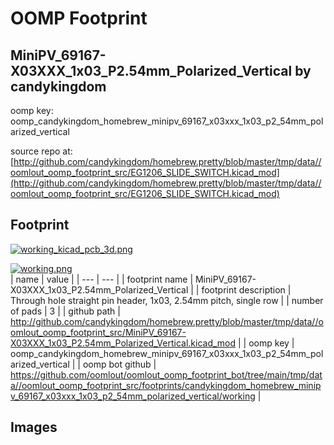 # OOMP Footprint  
## MiniPV_69167-X03XXX_1x03_P2.54mm_Polarized_Vertical  by candykingdom  
  
oomp key: oomp_candykingdom_homebrew_minipv_69167_x03xxx_1x03_p2_54mm_polarized_vertical  
  
source repo at: [http://github.com/candykingdom/homebrew.pretty/blob/master/tmp/data//oomlout_oomp_footprint_src/‎EG1206‎_SLIDE_SWITCH.kicad_mod](http://github.com/candykingdom/homebrew.pretty/blob/master/tmp/data//oomlout_oomp_footprint_src/‎EG1206‎_SLIDE_SWITCH.kicad_mod)  
## Footprint  
  
[![working_kicad_pcb_3d.png](working_kicad_pcb_3d_600.png)](working_kicad_pcb_3d.png)  
  
[![working.png](working_600.png)](working.png)  
| name | value | 
| --- | --- | 
| footprint name | MiniPV_69167-X03XXX_1x03_P2.54mm_Polarized_Vertical | 
| footprint description | Through hole straight pin header, 1x03, 2.54mm pitch, single row | 
| number of pads | 3 | 
| github path | http://github.com/candykingdom/homebrew.pretty/blob/master/tmp/data//oomlout_oomp_footprint_src/MiniPV_69167-X03XXX_1x03_P2.54mm_Polarized_Vertical.kicad_mod | 
| oomp key | oomp_candykingdom_homebrew_minipv_69167_x03xxx_1x03_p2_54mm_polarized_vertical | 
| oomp bot github | https://github.com/oomlout/oomlout_oomp_footprint_bot/tree/main/tmp/data//oomlout_oomp_footprint_src/footprints/candykingdom_homebrew_minipv_69167_x03xxx_1x03_p2_54mm_polarized_vertical/working | 
## Images  
